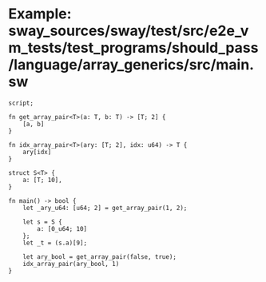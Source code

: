 # Example: sway_sources/sway/test/src/e2e_vm_tests/test_programs/should_pass/language/array_generics/src/main.sw

```sway
script;

fn get_array_pair<T>(a: T, b: T) -> [T; 2] {
    [a, b]
}

fn idx_array_pair<T>(ary: [T; 2], idx: u64) -> T {
    ary[idx]
}

struct S<T> {
    a: [T; 10],
}

fn main() -> bool {
    let _ary_u64: [u64; 2] = get_array_pair(1, 2);

    let s = S {
        a: [0_u64; 10]
    };
    let _t = (s.a)[9];

    let ary_bool = get_array_pair(false, true);
    idx_array_pair(ary_bool, 1)
}

```

